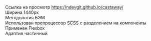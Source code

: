 Ссылка на просмотр https://ndevgit.github.io/castaway/<br>
Ширина 1440px<br>
Методология БЭМ<br> 
Использован препроцессор SCSS с разделением на компоненты<br>
Применен Flexbox<br>
Адаптив частичный
